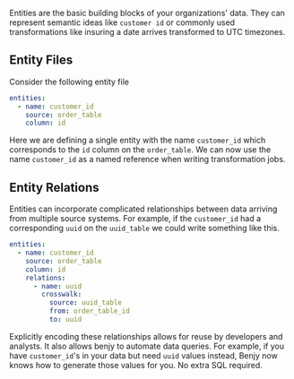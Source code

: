 Entities are the basic building blocks of your organizations' data.
They can represent semantic ideas like `customer id` or commonly used transformations 
like insuring a date arrives transformed to UTC timezones.

## Entity Files

Consider the following entity file

```yaml
entities:
  - name: customer_id
    source: order_table
    column: id
```

Here we are defining a single entity with the name `customer_id` which corresponds to the
`id` column on the `order_table`. We can now use the name `customer_id` as a named reference
when writing transformation jobs.

## Entity Relations

Entities can incorporate complicated relationships between data arriving from 
multiple source systems. For example, if the `customer_id` had a corresponding
`uuid` on the `uuid_table` we could write something like this.


```yaml
entities:
  - name: customer_id
    source: order_table
    column: id
    relations:
      - name: uuid
        crosswalk:
          source: uuid_table
          from: order_table_id
          to: uuid
```

Explicitly encoding these relationships allows for reuse by developers and analysts.
It also allows benjy to automate data queries. For example, if you have `customer_id`'s
in your data but need `uuid` values instead, Benjy now knows how to generate those
values for you. No extra SQL required.